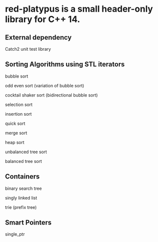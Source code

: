 # red-platypus is a small header-only library for C++ 14.

## External dependency

Catch2 unit test library

## Sorting Algorithms using STL iterators

bubble sort

odd even sort (variation of bubble sort)

cocktail shaker sort (bidirectional bubble sort)

selection sort

insertion sort

quick sort

merge sort

heap sort

unbalanced tree sort

balanced tree sort

## Containers

binary search tree

singly linked list

trie (prefix tree)

## Smart Pointers

single_ptr
